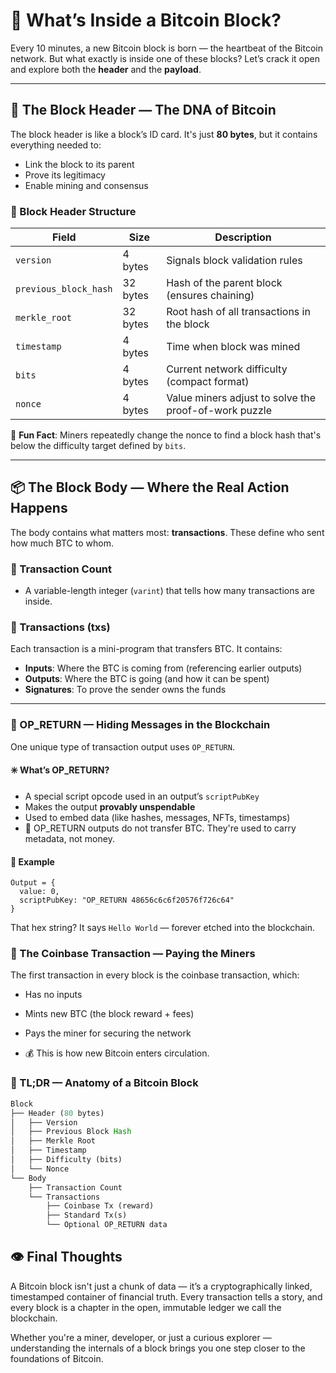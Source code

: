 # 🧱 What’s Inside a Bitcoin Block?

Every 10 minutes, a new Bitcoin block is born — the heartbeat of the Bitcoin network. But what exactly is inside one of these blocks? Let’s crack it open and explore both the **header** and the **payload**.

---

## 🔗 The Block Header — The DNA of Bitcoin

The block header is like a block’s ID card. It's just **80 bytes**, but it contains everything needed to:

- Link the block to its parent
- Prove its legitimacy
- Enable mining and consensus

### 🧩 Block Header Structure

| Field                 | Size      | Description |
|----------------------|-----------|-------------|
| `version`            | 4 bytes   | Signals block validation rules |
| `previous_block_hash`| 32 bytes  | Hash of the parent block (ensures chaining) |
| `merkle_root`        | 32 bytes  | Root hash of all transactions in the block |
| `timestamp`          | 4 bytes   | Time when block was mined |
| `bits`               | 4 bytes   | Current network difficulty (compact format) |
| `nonce`              | 4 bytes   | Value miners adjust to solve the proof-of-work puzzle |

🔐 **Fun Fact**: Miners repeatedly change the nonce to find a block hash that's below the difficulty target defined by `bits`.

---

## 📦 The Block Body — Where the Real Action Happens

The body contains what matters most: **transactions**. These define who sent how much BTC to whom.

### 📝 Transaction Count

- A variable-length integer (`varint`) that tells how many transactions are inside.

### 🔄 Transactions (txs)

Each transaction is a mini-program that transfers BTC. It contains:

- **Inputs**: Where the BTC is coming from (referencing earlier outputs)
- **Outputs**: Where the BTC is going (and how it can be spent)
- **Signatures**: To prove the sender owns the funds

---

### 🧨 OP_RETURN — Hiding Messages in the Blockchain

One unique type of transaction output uses `OP_RETURN`.

#### ✳️ What’s OP_RETURN?

- A special script opcode used in an output’s `scriptPubKey`
- Makes the output **provably unspendable**
- Used to embed data (like hashes, messages, NFTs, timestamps)
- 🛑 OP_RETURN outputs do not transfer BTC. They're used to carry metadata, not money.

#### 🧠 Example

```text
Output = {
  value: 0,
  scriptPubKey: "OP_RETURN 48656c6c6f20576f726c64"
}
```

That hex string? It says `Hello World` — forever etched into the blockchain.

### 🔁 The Coinbase Transaction — Paying the Miners

The first transaction in every block is the coinbase transaction, which:

- Has no inputs

- Mints new BTC (the block reward + fees)

- Pays the miner for securing the network

- 💰 This is how new Bitcoin enters circulation.

### 🧠 TL;DR — Anatomy of a Bitcoin Block

```rust
Block
├── Header (80 bytes)
│   ├── Version
│   ├── Previous Block Hash
│   ├── Merkle Root
│   ├── Timestamp
│   ├── Difficulty (bits)
│   └── Nonce
└── Body
    ├── Transaction Count
    └── Transactions
        ├── Coinbase Tx (reward)
        ├── Standard Tx(s)
        └── Optional OP_RETURN data
```

## 👁 Final Thoughts

A Bitcoin block isn't just a chunk of data — it’s a cryptographically linked, timestamped container of financial truth. Every transaction tells a story, and every block is a chapter in the open, immutable ledger we call the blockchain.

Whether you're a miner, developer, or just a curious explorer — understanding the internals of a block brings you one step closer to the foundations of Bitcoin.
